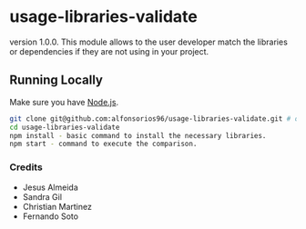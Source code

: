 usage-libraries-validate
==============
version 1.0.0.
This module allows to the user developer match the libraries or dependencies if they are not using in your project.

## Running Locally

Make sure you have [Node.js](http://nodejs.org/).

```sh
git clone git@github.com:alfonsorios96/usage-libraries-validate.git # or clone your own fork
cd usage-libraries-validate
npm install - basic command to install the necessary libraries.
npm start - command to execute the comparison.
```

### Credits ###

 * Jesus Almeida
 * Sandra Gil 
 * Christian Martinez
 * Fernando Soto 

